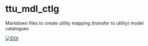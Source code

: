 # ttu_mdl_ctlg
Markdown files to create utility mapping (transfer to utility) model catalogues

[![DOI](https://zenodo.org/badge/DOI/10.5281/zenodo.6920563.svg)](https://doi.org/10.5281/zenodo.6920563)